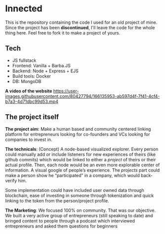 # Innected
This is the repository containing the code I used for an old project of mine. Since the project has been **discontinued**, I'll leave the code for the whole thing here.
Feel free to fork it to make a project of yours. 
## Tech
- JS fullstack
- Frontend: Vanilla + Barba.JS
- Backend: Node + Express + EJS 
- Build tools: Docker 
- DB: MongoDB


**A video of the website**
https://user-images.githubusercontent.com/80427794/166135953-ab597d4f-7f41-4cf4-b7a3-4d71dbc99d53.mp4



## The project itself
**The project aim:** Make a human based and community centered linking platform for entrepreneurs looking for co-founders and VCs looking for companies to invest in. 

**The technicals**: (Concept) A node-based visualized explorer. Every person could manually add or include listeners for new experiences of theirs (like github commits) which would be linked to either a *project* of theirs or their actual profile. Then, each node would be an even more explorable center of information. A visual google of people’s experience. The *projects* part could make a person show he “participated” in a company, which would back-verify him. 

Some implementation could have included user owned data through blockchain, ease of investing in someone through tokenization and quick linking to the token from the person/project profile.

**The Marketing**: We focused 100% on community. That was our objective. We built a very active group of entrepreneurs (still speaking to date) and bringed content to people through a podcast which interviewed entrepreneurs and asked them questions for beginners
